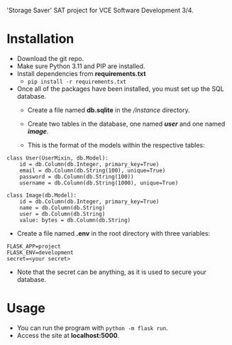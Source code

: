 
'Storage Saver' SAT project for VCE Software Development 3/4.

# Installation

- Download the git repo.
- Make sure Python 3.11 and PIP are installed.
- Install dependencies from **requirements.txt**
    - `pip install -r requirements.txt`
- Once all of the packages have been installed, you must set up the SQL database.
    - Create a file named **db.sqlite** in the */instance* directory.
    - Create two tables in the database, one named ***user*** and one named ***image***.

    - This is the format of the models within the respective tables:
```
class User(UserMixin, db.Model):
    id = db.Column(db.Integer, primary_key=True)
    email = db.Column(db.String(100), unique=True)
    password = db.Column(db.String(100))
    username = db.Column(db.String(1000), unique=True)

class Image(db.Model):
    id = db.Column(db.Integer, primary_key=True)
    name = db.Column(db.String)
    user = db.Column(db.String)
    value: bytes = db.Column(db.String)
```
- Create a file named **.env** in the root directory with three variables:
```
FLASK_APP=project
FLASK_ENV=development
secret=<your secret>
```
- Note that the secret can be anything, as it is used to secure your database.

# Usage
- You can run the program with `python -m flask run`.
- Access the site at **localhost:5000**.